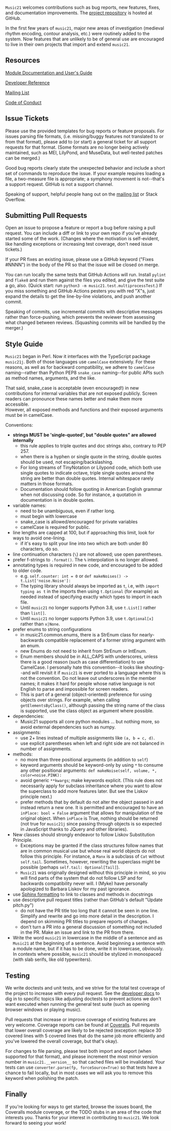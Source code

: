 `Music21` welcomes contributions such as bug reports, new features, fixes, and
documentation improvements. The
[project repository](http://www.github.com/cuthbertLab/music21) is hosted at GitHub.

In the first few years of `music21`, major new areas of investigation (medieval
rhythm encoding, contour analysis, etc.) were routinely added to the system. Now
features that are unlikely to be of general use are encouraged to live in their
own projects that import and extend `music21`.


## Resources ##

[Module Documentation and User's Guide](https://web.mit.edu/music21/doc/index.html)

[Developer Reference](https://web.mit.edu/music21/doc/developerReference/index.html)

[Mailing List](https://groups.google.com/forum/#!forum/music21list)

[Code of Conduct](README.md)


## Issue Tickets ##

Please use the provided templates for bug reports or feature proposals. For issues
parsing file formats, (i.e. missing/buggy features not translated to or from that
format), please add to (or start) a general ticket for all support requests for that format.
(Some formats are no longer being actively maintained, such as MEI, LilyPond, and MuseData,
but well-tested patches can be merged.)

Good bug reports clearly state the unexpected behavior and include a short set of
commands to reproduce the issue. If your example requires loading a file, a two-measure
file is appropriate; a symphony movement is not--that's a support request. GitHub
is not a support channel.

Speaking of support, helpful people hang out on the
[mailing list](https://groups.google.com/forum/#!forum/music21list)
or Stack Overflow.


## Submitting Pull Requests ##

Open an issue to propose a feature or report a bug before raising a pull request.
You can include a diff or link to your own repo if you've already started some of the work.
(Changes where the motivation is self-evident, like handling exceptions or increasing
test coverage, don't need issue tickets.)

If your PR fixes an existing issue, please use a GitHub keyword ("Fixes #NNNN")
in the body of the PR so that the issue will be closed on merge.

You can run locally the same tests that GitHub Actions will run. Install `pylint`
and `flake8` and run them against the files you edited, and give the test suite a go,
also. (Quick start: run `python3 -m music21.test.multiprocessTest`.)
If you miss something and GitHub Actions pesters you with red "X"s, just
expand the details to get the line-by-line violations, and push another commit.

Speaking of commits, use incremental commits with descriptive messages rather
than force-pushing, which prevents the reviewer from assessing what changed
between reviews. (Squashing commits will be handled by the merger.)


## Style Guide ##

`Music21` began in Perl. Now it interfaces with the TypeScript package `music21j`.
Both of those languages use `camelCase` extensively. For these reasons, 
as well as for backward compatibility, we adhere to `camelCase`
naming--rather than Python PEP8 `snake_case` naming--for public APIs such as method names,
arguments, and the like.

That said, snake_case is acceptable (even encouraged!) in new contributions
for internal variables that are not exposed publicly. Screen readers can
pronounce these names better and make them more accessible.  
However, all exposed methods and functions and their exposed arguments must
be in camelCase.

Conventions:

  - **strings MUST be 'single-quoted', but "double quotes" are allowed internally**
    -  this rule applies to triple quotes and doc strings also, contrary to PEP 257.
    -  when there is a hyphen or single quote in the string, double quotes should be used, not escaping/backslashing.
    -  For long streams of TinyNotation or Lilypond code, which both use single quotes to indicate octave,
       triple single quotes around the string are better than double quotes.  Internal whitespace
       rarely matters in those formats.
    -  Documentation should follow quoting in American English grammar when not 
       discussing code.  So for instance, a quotation in documentation is in double quotes.
  - variable names:
    - need to be unambiguous, even if rather long.
    - must begin with lowercase
    - snake_case is allowed/encouraged for private variables
    - camelCase is required for public.
  - line lengths are capped at 100, but if approaching this limit, look for ways to avoid one-lining.
    - if it's easy to split your line into two which are both under 80 characters, do so.
  - line continuation characters (`\`) are not allowed; use open parentheses.
  - prefer f-strings to `.format()`.  The `%` interpolation is no longer allowed.
  - annotating types is required in new code, and encouraged to be added to older code.
    - e.g. `self.counter: int = 0` or `def makeNoises() -> t.List['noise.Noise']:`
    - The typing library should always be imported as `t`, 
      i.e, with `import typing as t` in the imports then using `t.Optional` (for example) 
      as needed instead of specifying exactly which types to import in each file.
    - Until `music21` no longer supports Python 3.8, use `t.List[]` rather than `list[]`.
    - Until `music21` no longer supports Python 3.9, use `t.Optional[x]` rather than `x|None`.
  - prefer enums to string configurations
    - in music21.common.enums, there is a StrEnum class for nearly-backwards compatible
      replacement of a former string argument with an enum.
    - new Enums do not need to inherit from StrEnum or IntEnum.
    - Enum members should be in ALL_CAPS with underscores, unless there is a good reason (such
      as case differentiation) to use CamelCase.  I personally hate this convention--it looks
      like shouting--and will revisit it if `music21` is ever ported to a language where
      this is not the convention.  Do not leave out underscores in the member names; it makes
      it hard for people whose native language is not English to parse and impossible for
      screen readers.
    - This is part of a general (object-oriented) preference for using objects over strings. 
      For example, when calling `getElementsByClass()`, 
      although passing the string name of the class is supported, 
      use the class object as argument where possible.
  - dependencies:
    - Music21 supports all core python modules ... but nothing more, 
      so avoid external dependencies such as numpy.
  - assignments:
    - use 2+ lines instead of multiple assignments like `(a, b = c, d)`.
    - use explicit parentheses when left and right side are not balanced in number of assignments.
  - methods:
    - no more than three positional arguments (in addition to `self`)
    - keyword arguments should be keyword-only by using `*`
      to consume any other positional arguments: `def makeNoise(self, volume, *, color=noise.PINK):`
    - avoid generic `**kwargs`; make keywords explicit. 
      (This rule does not necessarily apply for subclass inheritance where you want to allow the superclass
      to add more features later.  But see the Liskov principle next.)
    - prefer methods that by default do not alter the object passed in and instead return a new one.
      It is permitted and encouraged to have an `inPlace: bool = False` argument that allows for
      manipulation of the original object.  When `inPlace` is True, nothing should be returned
      (not true for `music21j` since passing through objects is so expected in JavaScript thanks
      to JQuery and other libraries).
  - New classes should strongly endeavor to follow Liskov Substitution Principle.
    - Exceptions may be granted if the class structures follow names that are in common musical use
      but whose real world objects do not follow this principle.  For instance, a `Manx` is a subclass
      of `Cat` without `self.tail`.  Sometimes, however, rewriting the superclass might be possible
      (perhaps `self.tail: Optional[Tail]`).
    - `Music21` was originally designed without this principle in mind, so you will find
      parts of the system that do not follow LSP and for backwards compatibility never will.
      I (Myke) have personally apologized to Barbara Liskov for my past ignorance. 
  - use [Sphinx formatting](https://web.mit.edu/music21/doc/developerReference/documenting.html#documenting-modules-and-classes)
      to link to classes and methods in docstrings
  - use descriptive pull request titles (rather than GitHub's default "Update pitch.py")
    - do not have the PR title too long that it cannot be seen in one line.  Simplify and
      rewrite and go into more detail in the description.  I depend on skimming PR titles
      to prepare reports of changes.
    - don't turn a PR into a general discussion of something not included in the PR.
      Make an issue and link to the PR from there.
  - Write the word `music21` in lowercase in the middle of a sentence and as `Music21` at
    the beginning of a sentence.  Avoid beginning a sentence with a module name, but if
    it has to be done, write it in lowercase, obviously.  In contexts where possible,
    `music21` should be stylized in monospaced (with slab serifs, like old typewriters).

## Testing ##

We write doctests and unit tests, and we strive for the total
test coverage of the project to increase with every pull request. See the
[developer docs](https://web.mit.edu/music21/doc/developerReference/index.html)
to dig in to specific topics like adjusting doctests to prevent
actions we don't want executed when running the general test suite (such as opening
browser windows or playing music).

Pull requests that increase or improve coverage of existing features are very welcome.
Coverage reports can be found at [Coveralls](https://coveralls.io/github/cuthbertLab/music21).
Pull requests that lower overall coverage are likely to be rejected (exception: replace
30 covered lines with 5 covered lines that do the same job more efficiently and you've
lowered the overall coverage, but that's okay).

For changes to file parsing, please test both import and export (when supported for
that format), and please increment the most minor version number in `music21.__version__`
so that cached files will be invalidated. Your tests can use `converter.parse(fp, forceSource=True)`
so that tests have a chance to fail locally, but in most cases we will ask you to 
remove this keyword when polishing the patch.


## Finally ##

If you're looking for ways to get started, browse the issues board, the Coveralls module
coverage, or the TODO stubs in an area of the code that interests you.
Thanks for your interest in contributing to `music21`. We look forward to seeing your work!
